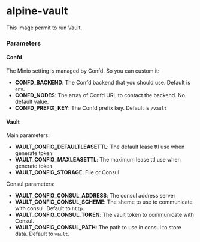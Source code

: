 alpine-vault
===============

This image permit to run Vault.



### Parameters

#### Confd

The Minio setting is managed by Confd. So you can custom it:
- **CONFD_BACKEND**: The Confd backend that you should use. Default is `env`.
- **CONFD_NODES**: The array of Confd URL to contact the backend. No default value.
- **CONFD_PREFIX_KEY**: The Confd prefix key. Default is `/vault`


#### Vault

Main parameters:
- **VAULT_CONFIG_DEFAULTLEASETTL**: The default lease ttl use when generate token
- **VAULT_CONFIG_MAXLEASETTL**: The maximum lease ttl use when generate token
- **VAULT_CONFIG_STORAGE**: File or Consul

Consul parameters:
- **VAULT_CONFIG_CONSUL_ADDRESS**: The consul address server
- **VAULT_CONFIG_CONSUL_SCHEME**: The sheme to use to communicate with consul. Default to `http`.
- **VAULT_CONFIG_CONSUL_TOKEN**: The vault token to communicate with Consul.
- **VAULT_CONFIG_CONSUL_PATH**: The path to use in consul to store data. Default to `vault`.

